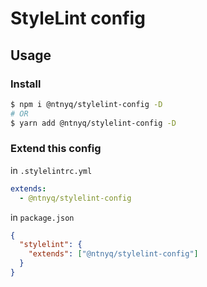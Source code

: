 # StyleLint config

## Usage

### Install

```bash
$ npm i @ntnyq/stylelint-config -D
# OR
$ yarn add @ntnyq/stylelint-config -D
```

### Extend this config

in `.stylelintrc.yml`

```yaml
extends:
  - @ntnyq/stylelint-config
```

in `package.json`

```json
{
  "stylelint": {
    "extends": ["@ntnyq/stylelint-config"]
  }
}
```
